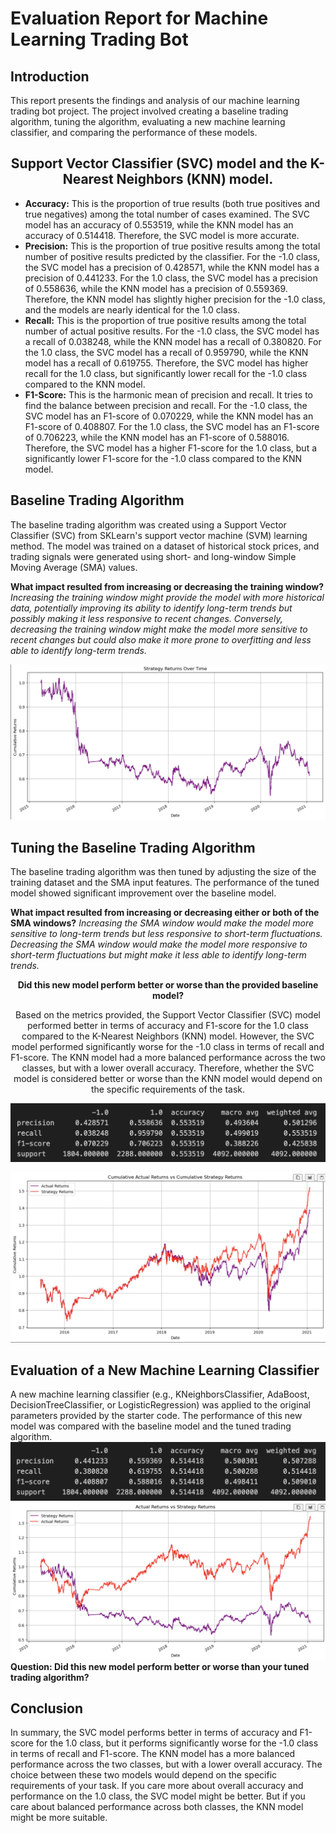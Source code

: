 # Evaluation Report for Machine Learning Trading Bot
## **Introduction**
This report presents the findings and analysis of our machine learning trading bot project. The project involved creating a baseline trading algorithm, tuning the algorithm, evaluating a new machine learning classifier, and comparing the performance of these models.

<div align="center">

## Support Vector Classifier (SVC) model and the K-Nearest Neighbors (KNN) model.

</div>

- **Accuracy:** This is the proportion of true results (both true positives and true negatives) among the total number of cases examined. The SVC model has an accuracy of 0.553519, while the KNN model has an accuracy of 0.514418. Therefore, the SVC model is more accurate.
- **Precision:** This is the proportion of true positive results among the total number of positive results predicted by the classifier. For the -1.0 class, the SVC model has a precision of 0.428571, while the KNN model has a precision of 0.441233. For the 1.0 class, the SVC model has a precision of 0.558636, while the KNN model has a precision of 0.559369. Therefore, the KNN model has slightly higher precision for the -1.0 class, and the models are nearly identical for the 1.0 class.
- **Recall:** This is the proportion of true positive results among the total number of actual positive results. For the -1.0 class, the SVC model has a recall of 0.038248, while the KNN model has a recall of 0.380820. For the 1.0 class, the SVC model has a recall of 0.959790, while the KNN model has a recall of 0.619755. Therefore, the SVC model has higher recall for the 1.0 class, but significantly lower recall for the -1.0 class compared to the KNN model.
- **F1-Score:** This is the harmonic mean of precision and recall. It tries to find the balance between precision and recall. For the -1.0 class, the SVC model has an F1-score of 0.070229, while the KNN model has an F1-score of 0.408807. For the 1.0 class, the SVC model has an F1-score of 0.706223, while the KNN model has an F1-score of 0.588016. Therefore, the SVC model has a higher F1-score for the 1.0 class, but a significantly lower F1-score for the -1.0 class compared to the KNN model.

## **Baseline Trading Algorithm**
The baseline trading algorithm was created using a Support Vector Classifier (SVC) from SKLearn's support vector machine (SVM) learning method. The model was trained on a dataset of historical stock prices, and trading signals were generated using short- and long-window Simple Moving Average (SMA) values.

**What impact resulted from increasing or decreasing the training window?**
*Increasing the training window might provide the model with more historical data, potentially improving its ability to identify long-term trends but possibly making it less responsive to recent changes. Conversely, decreasing the training window might make the model more sensitive to recent changes but could also make it more prone to overfitting and less able to identify long-term trends.*

![Alt text](Resources/SROT.png)

## **Tuning the Baseline Trading Algorithm**
The baseline trading algorithm was then tuned by adjusting the size of the training dataset and the SMA input features. The performance of the tuned model showed significant improvement over the baseline model.

**What impact resulted from increasing or decreasing either or both of the SMA windows?**
*Increasing the SMA window would make the model more sensitive to long-term trends but less responsive to short-term fluctuations. Decreasing the SMA window would make the model more responsive to short-term fluctuations but might make it less able to identify long-term trends.*


<div align="center">

**Did this new model perform better or worse than the provided baseline model?**

Based on the metrics provided, the Support Vector Classifier (SVC) model performed better in terms of accuracy and F1-score for the 1.0 class compared to the K-Nearest Neighbors (KNN) model. However, the SVC model performed significantly worse for the -1.0 class in terms of recall and F1-score. The KNN model had a more balanced performance across the two classes, but with a lower overall accuracy. Therefore, whether the SVC model is considered better or worse than the KNN model would depend on the specific requirements of the task.
</div>

![Alt text](Resources/ScoresSVC.png)

![Alt text](Resources/CARVSCSR.png)

## **Evaluation of a New Machine Learning Classifier**
A new machine learning classifier (e.g., KNeighborsClassifier, AdaBoost, DecisionTreeClassifier, or LogisticRegression) was applied to the original parameters provided by the starter code. The performance of this new model was compared with the baseline model and the tuned trading algorithm.
![Alt text](Resources/ScoresKNN.png)
![Alt text](Resources/ARVSSR.png)
**Question: Did this new model perform better or worse than your tuned trading algorithm?**

## **Conclusion**
In summary, the SVC model performs better in terms of accuracy and F1-score for the 1.0 class, but it performs significantly worse for the -1.0 class in terms of recall and F1-score. The KNN model has a more balanced performance across the two classes, but with a lower overall accuracy. The choice between these two models would depend on the specific requirements of your task. If you care more about overall accuracy and performance on the 1.0 class, the SVC model might be better. But if you care about balanced performance across both classes, the KNN model might be more suitable.